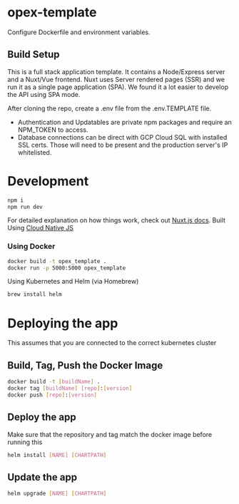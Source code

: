 # opex-template

Configure Dockerfile and environment variables.

## Build Setup

This is a full stack application template. It contains a Node/Express server and a Nuxt/Vue frontend. Nuxt uses Server rendered pages (SSR) and we run it as a single page application (SPA). We found it a lot easier to develop the API using SPA mode.

After cloning the repo, create a .env file from the .env.TEMPLATE file.

- Authentication and Updatables are private npm packages and require an NPM_TOKEN to access.
- Database connections can be direct with GCP Cloud SQL with installed SSL certs. Those will need to be present and the production server's IP whitelisted.

# Development

``` bash
npm i
npm run dev
```

For detailed explanation on how things work, check out [Nuxt.js docs](https://nuxtjs.org).
Built Using [Cloud Native JS](https://www.cloudnativejs.io/)
### Using Docker

``` bash
docker build -t opex_template .
docker run -p 5000:5000 opex_template
```

Using Kubernetes and Helm (via Homebrew)

``` bash
brew install helm
```

# Deploying the app
This assumes that you are connected to the correct kubernetes cluster

## Build, Tag, Push the Docker Image 

``` bash 
docker build -t [buildName] .
docker tag [buildName] [repo]:[version]
docker push [repo]:[version]
```

## Deploy the app 
Make sure that the repository and tag match the docker image before running this
``` bash 
helm install [NAME] [CHARTPATH]
```

## Update the app
``` bash 
helm upgrade [NAME] [CHARTPATH]
```

